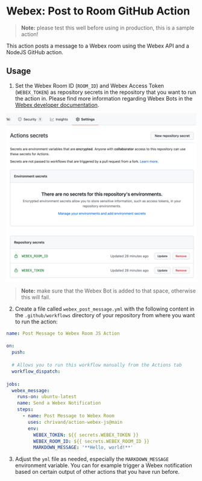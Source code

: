 # Webex: Post to Room GitHub Action

> **Note:** please test this well before using in production, this is a sample action!

This action posts a message to a Webex room using the Webex API and a NodeJS GitHub action. 

## Usage

1. Set the Webex Room ID (`ROOM_ID`) and Webex Access Token (`WEBEX_TOKEN`) as repository secrets in the repository that you want to run the action in. Please find more information regarding Webex Bots in the [Webex developer documentation](https://developer.webex.com/docs/bots).

![](env_vars.png)

> **Note:** make sure that the Webex Bot is added to that space, otherwise this will fail.

2. Create a file called `webex_post_message.yml` with the following content in the `.github/workflows` directory of your repository from where you want to run the action:

```yml
name: Post Message to Webex Room JS Action

on: 
  push:

  # Allows you to run this workflow manually from the Actions tab
  workflow_dispatch:

jobs:
  webex_message:
    runs-on: ubuntu-latest
    name: Send a Webex Notification
    steps:
      - name: Post Message to Webex Room
        uses: chrivand/action-webex-js@main
        env:
          WEBEX_TOKEN: ${{ secrets.WEBEX_TOKEN }}
          WEBEX_ROOM_ID: ${{ secrets.WEBEX_ROOM_ID }}
          MARKDOWN_MESSAGE: '**Hello, world!**'
```          

3. Adjust the `yml` file as needed, especially the `MARKDOWN_MESSAGE` environment variable. You can for example trigger a Webex notification based on certain output of other actions that you have run before.
